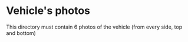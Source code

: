Vehicle's photos
====

This directory must contain 6 photos of the vehicle (from every side, top and bottom)
